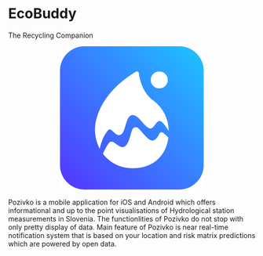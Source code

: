 # EcoBuddy 
The Recycling Companion
<p align="center">
  <img src="https://github.com/GreenHack-group/izziv-poplave/blob/master/client/assets/pozivko-ico.png" />
</p>

Pozivko is a mobile application for iOS and Android which offers informational and up to the point visualisations of Hydrological station measurements in Slovenia.
The functionlities of Pozivko do not stop with only pretty display of data. Main feature of Pozivko is near real-time notification system that is based on your location and risk matrix predictions which are powered by open data. 
